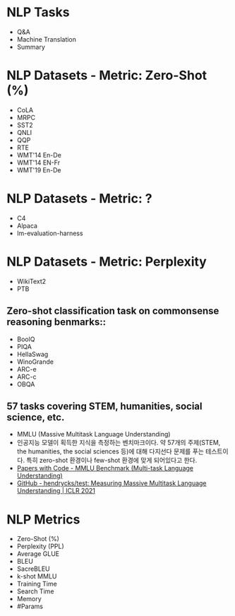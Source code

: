 # NLP Tasks
- Q&A
- Machine Translation
- Summary

# NLP Datasets - Metric: Zero-Shot (%)
- CoLA
- MRPC
- SST2
- QNLI
- QQP
- RTE
- WMT'14 En-De
- WMT'14 EN-Fr
- WMT'19 En-De

# NLP Datasets - Metric: ?
- C4
- Alpaca
- lm-evaluation-harness

# NLP Datasets - Metric: Perplexity
- WikiText2
- PTB

## Zero-shot classification task on commonsense reasoning benmarks::
- BoolQ
- PIQA
- HellaSwag
- WinoGrande
- ARC-e
- ARC-c
- OBQA
## 57 tasks covering STEM, humanities, social science, etc. 
- MMLU (Massive Multitask Language Understanding)
- 인공지능 모델이 획득한 지식을 측정하는 벤치마크이다. 약 57개의 주제(STEM, the humanities, the social sciences 등)에 대해 다지선다 문제를 푸는 테스트이다. 특히 zero-shot 환경이나 few-shot 환경에 맞게 되어있다고 한다.
- [Papers with Code - MMLU Benchmark (Multi-task Language Understanding)](https://paperswithcode.com/sota/multi-task-language-understanding-on-mmlu)
- [GitHub - hendrycks/test: Measuring Massive Multitask Language Understanding | ICLR 2021](https://github.com/hendrycks/test)


# NLP Metrics
- Zero-Shot (%)
- Perplexity (PPL)
- Average GLUE
- BLEU
- SacreBLEU
- k-shot MMLU
- Training Time
- Search Time
- Memory
- #Params
